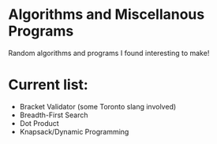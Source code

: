 # Algorithms and Miscellanous Programs
Random algorithms and programs I found interesting to make!
# Current list:
* Bracket Validator (some Toronto slang involved)
* Breadth-First Search
* Dot Product
* Knapsack/Dynamic Programming
